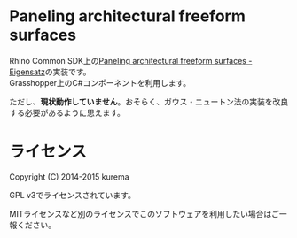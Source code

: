 # Paneling architectural freeform surfaces
Rhino Common SDK上の[Paneling architectural freeform surfaces - Eigensatz](http://infoscience.epfl.ch/record/149373/files/eigensatz_2010_PAF.pdf)の実装です。  
Grasshopper上のC#コンポーネントを利用します。

ただし、**現状動作していません**。おそらく、ガウス・ニュートン法の実装を改良する必要があるように思えます。
# ライセンス
Copyright (C) 2014-2015  kurema

GPL v3でライセンスされています。

MITライセンスなど別のライセンスでこのソフトウェアを利用したい場合はご一報ください。
